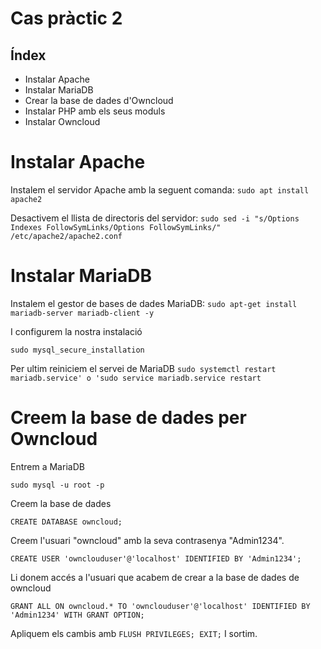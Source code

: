 # Cas pràctic 2

## Índex
* Instalar Apache
* Instalar MariaDB
* Crear la base de dades d'Owncloud
* Instalar PHP amb els seus moduls
* Instalar Owncloud


# Instalar Apache
Instalem el servidor Apache amb la seguent comanda:
`sudo apt install apache2`

Desactivem el llista de directoris del servidor:
`sudo sed -i "s/Options Indexes FollowSymLinks/Options FollowSymLinks/" /etc/apache2/apache2.conf`

# Instalar MariaDB
Instalem el gestor de bases de dades MariaDB:
`sudo apt-get install mariadb-server mariadb-client -y`

I configurem la nostra instalació

`sudo mysql_secure_installation`

Per ultim reiniciem el servei de MariaDB
`sudo systemctl restart mariadb.service' o 'sudo service mariadb.service restart`

# Creem la base de dades per Owncloud
Entrem a MariaDB

`sudo mysql -u root -p`

Creem la base de dades

`CREATE DATABASE owncloud;`

Creem l'usuari "owncloud" amb la seva contrasenya "Admin1234".

`CREATE USER 'ownclouduser'@'localhost' IDENTIFIED BY 'Admin1234';`

Li donem accés a l'usuari que acabem de crear a la base de dades de owncloud

`GRANT ALL ON owncloud.* TO 'ownclouduser'@'localhost' IDENTIFIED BY 'Admin1234' WITH GRANT OPTION;`

Apliquem els cambis amb 
`FLUSH PRIVILEGES;
EXIT;`
I sortim.

